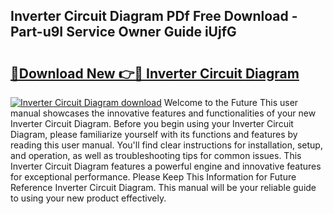 ## Inverter Circuit Diagram PDf Free Download - Part-u9I Service Owner Guide iUjfG

# <h2><a href="http://dfidl59.blite.top/?on=Inverter+Circuit+Diagram">🔗Download New 👉🔴 Inverter Circuit Diagram</a></h2>

[![Inverter Circuit Diagram download](https://i.imgur.com/lujVjoI.png)](http://dfidl59.blite.top/?on=Inverter+Circuit+Diagram)
Welcome to the Future This user manual showcases the innovative features and functionalities of your new Inverter Circuit Diagram. Before you begin using your Inverter Circuit Diagram, please familiarize yourself with its functions and features by reading this user manual. You'll find clear instructions for installation, setup, and operation, as well as troubleshooting tips for common issues. This Inverter Circuit Diagram features a powerful engine and innovative features for exceptional performance. Please Keep This Information for Future Reference Inverter Circuit Diagram. This manual will be your reliable guide to using your new product effectively.

